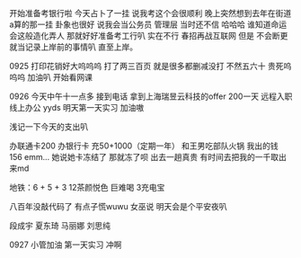 开始准备考银行啦
今天占卜了一挂 说我考这个会很顺利 晚上突然想到去年在街道a算的那一挂 卦象也很好 说我会当公务员 管理层 当时还不信
哈哈哈 谁知道命运会这般造化弄人 那就好好准备考工行叭 实在不行 春招再战互联网 但是 不会断更 就当记录上岸前的事情叭 直至上岸。

0925 打印花销好大呜呜呜 打了两三百页 就是很多都删减没打 不然五六十 贵死呜呜呜 
加油叭 开始看网课 

0926 今天中午十一点多 接到电话 拿到上海瑞昱云科技的offer 200一天 远程入职 线上办公 yyds 明天第一天实习 加油嗷 

浅记一下今天的支出叭

办联通卡200
办银行卡 充50+1000（定期一年）
和王男吃部队火锅 我出的钱 156 emm…
她说她卡冻结了 那就冻了呗
出去一趟真贵  有时间去把我的一千取出来md

地铁：6 + 5 + 3
12茶颜悦色 巨难喝
3充电宝

八百年没敲代码了 有点子慌wuwu 女巫说 明天会是个平安夜叭

段成宇 夏东琦 马丽娜 刘思纯 


0927 小管加油 第一天实习 冲啊